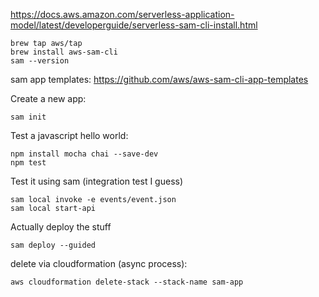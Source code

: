 
https://docs.aws.amazon.com/serverless-application-model/latest/developerguide/serverless-sam-cli-install.html


```
brew tap aws/tap
brew install aws-sam-cli
sam --version
```

sam app templates: 
https://github.com/aws/aws-sam-cli-app-templates

Create a new app:

```
sam init
```

Test a javascript hello world:

```
npm install mocha chai --save-dev
npm test
```

Test it using sam (integration test I guess)

```
sam local invoke -e events/event.json
sam local start-api
```

Actually deploy the stuff

```
sam deploy --guided
```

delete via cloudformation (async process):

```
aws cloudformation delete-stack --stack-name sam-app
```